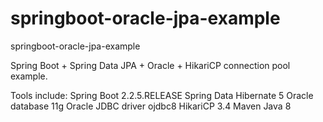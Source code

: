 # springboot-oracle-jpa-example
springboot-oracle-jpa-example


Spring Boot + Spring Data JPA + Oracle + HikariCP connection pool example.

Tools include:
Spring Boot 2.2.5.RELEASE
Spring Data 
Hibernate 5
Oracle database 11g
Oracle JDBC driver ojdbc8
HikariCP 3.4
Maven
Java 8
